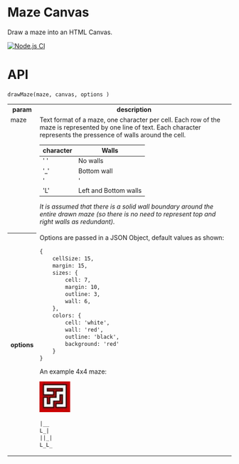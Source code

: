 # Maze Canvas

Draw a maze into an HTML Canvas.

[![Node.js CI](https://github.com/mckoss/maze-canvas/actions/workflows/main.yml/badge.svg)](https://github.com/mckoss/maze-canvas/actions/workflows/main.yml)

# API

```
drawMaze(maze, canvas, options )
```

<style>
    td {
        vertical-align: top;
    }
</style>

<table>
<tr><th>param</th><th>description</th></tr>

<tr><td>maze</td><td>Text format of a maze, one character per cell.  Each row of the maze is represented by one line of text.  Each character represents the pressence of walls around the cell.

| character | Walls |
| --- | --- |
| ' ' | No walls |
| '_' | Bottom wall |
| '|' | Left wall |
| 'L' | Left and Bottom walls |

*It is assumed that there is a solid wall boundary around the entire drawn maze (so there is no need to represent top and right walls as redundant).*

</td></tr>

<tr><th>options</th><td>
Options are passed in a JSON Object, default values as shown:

```
{
    cellSize: 15,
    margin: 15,
    sizes: {
        cell: 7,
        margin: 10,
        outline: 3,
        wall: 6,
    },
    colors: {
        cell: 'white',
        wall: 'red',
        outline: 'black',
        background: 'red'
    }
}
```

An example 4x4 maze:

![4x4 maze](images/4x4-maze.png)


```
|__
L_|
||_|
L_L_
```
</td></tr></table>
